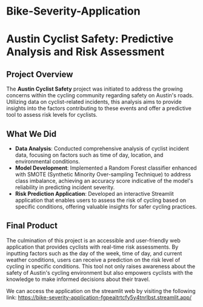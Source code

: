 # Bike-Severity-Application

# Austin Cyclist Safety: Predictive Analysis and Risk Assessment

## Project Overview

The **Austin Cyclist Safety** project was initiated to address the growing concerns within the cycling community regarding safety on Austin's roads.
Utilizing data on cyclist-related incidents, this analysis aims to provide insights into the factors contributing to these events and offer a predictive 
tool to assess risk levels for cyclists.

## What We Did

- **Data Analysis**: Conducted comprehensive analysis of cyclist incident data, focusing on factors such as time of day, location, and environmental conditions.
- **Model Development**: Implemented a Random Forest classifier enhanced with SMOTE (Synthetic Minority Over-sampling Technique) to address class imbalance, achieving an accuracy score indicative of the model's reliability in predicting incident severity.
- **Risk Prediction Application**: Developed an interactive Streamlit application that enables users to assess the risk of cycling based on specific conditions, offering valuable insights for safer cycling practices.

## Final Product

The culmination of this project is an accessible and user-friendly web application that provides cyclists with real-time risk assessments. By inputting factors such as the day of the week, time of day, and current weather conditions, users can receive a prediction on the risk level of cycling in specific conditions. This tool not only raises awareness about the safety of Austin's cycling environment but also empowers cyclists with the knowledge to make informed decisions about their travel.


We can access the application on the streamlit web by visiting the following link:
https://bike-severity-application-fgpeaitrtcfy5y4tnrlbst.streamlit.app/

